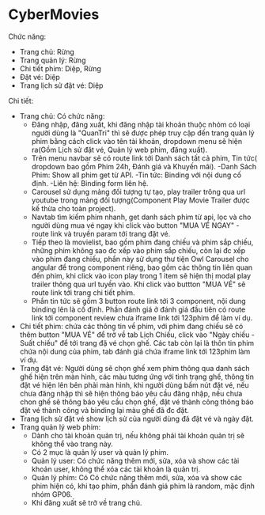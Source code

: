# CyberMovies
Chức năng:
- Trang chủ: Rừng
- Trang quản lý: Rừng
- Chi tiết phim: Diệp, Rừng
- Đặt vé: Diệp
- Trang lịch sử đặt vé: Diệp

Chi tiết:
- Trang chủ: Có chức năng:
	+ Đăng nhập, đăng xuất, khi đăng nhập tài khoản thuộc nhóm có loại người dùng là "QuanTri" thì sẽ được phép truy cập đến trang quản lý phim
	bằng cách click vào tên tài khoản, dropdown menu sẽ hiện ra(Gồm Lịch sử đặt vé, Quản lý web phim, đăng xuất).
	+ Trên menu navbar sẽ có route link tới Danh sách tất cả phim, Tin tức( dropdown bao gồm Phim 24h, Đánh giá và Khuyến mãi).
		-Danh Sách Phim: Show all phim get từ API.
		-Tin tức: Binding với nội dung cố định.
		-Liên hệ: Binding form liên hệ.
	+ Carousel sử dụng mảng đối tượng tự tạo, play trailer trông qua url youtube trong mảng đối tượng(Component Play Movie Trailer được kế thừa cho toàn project).
	+ Navtab tìm kiếm phim nhanh, get danh sách phim từ api, lọc và cho người dùng mua vé ngay khi click vào button "MUA VÉ NGAY" - route link và truyền param tới trang đặt vé.
	+ Tiếp theo là movielist, bao gồm phim đang chiếu và phim sắp chiếu, những phim không sao đc xếp vào phim sắp chiếu, còn lại đc xếp vào phim đang chiếu, phần này sử dụng thư tiện Owl Carousel cho angular để trong component riêng, bao gồm các thông tin liên quan đến phim, khi click vào icon play trong 1 item sẽ hiện thị modal play trailer thông qua url tuyền vào. Khi click vào buttton "MUA VÉ" sẽ route link tới trang chi tiết phim.
	+ Phần tin tức sẽ gồm 3 button route link tới 3 component, nội dung binding lên là cố định. Phần đánh giá ở đánh giá đầu tiên có route link tới component review chưa iframe link tới 123phim để làm ví dụ.
- Chi tiết phim: chứa các thông tin về phim, với phim đang chiếu sẽ có thêm button "MUA VÉ" để trở về tab Lịch Chiếu, click vào "Ngày chiếu - Suất chiếu" để tới trang đặ vé chọn ghế. Các tab còn lại là thôn tin phim chứa nội dung của phim, tab đánh giá chứa iframe link tới 123phim làm ví dụ.
- Trang đặt vé: Người dùng sẽ chọn ghế xem phim thông qua danh sách ghế hiện trên màn hình, các màu tương ứng với tình trạng ghế, thông tin đặt vé hiện lên bên phải màn hình, khi người dùng bấm nút đặt vé, nếu chưa đăng nhập thì sẽ hiện thông báo yêu cầu đăng nhập, nếu chưa chon ghế sẽ thông báo yêu cầu chọn ghế, đặt vé thành công thông báo đặt vé thành công và binding lại màu ghế đã đc đặt.
- Trang lịch sử đặt vé show lịch sử của người dùng đã đặt vé và ngày đặt.
- Trang quản lý web phim:
	+ Dành cho tài khoản quản trị, nếu không phải tài khoản quản trị sẽ không thể vào trang này.
	+ Có 2 mục là quản lý user và quản lý phim.
	+ Quản lý user: Có chức năng thêm mới, sửa, xóa và show các tài khoản user, không thể xóa các tài khoản là quản trị.
	+ Quản lý phim: Có Có chức năng thêm mới, sửa, xóa và show các phim hiện có, khi tạo phim, phần đánh giá phim là random, mặc định nhóm GP06.
	+ Khi đăng xuất sẽ trở về trang chủ.